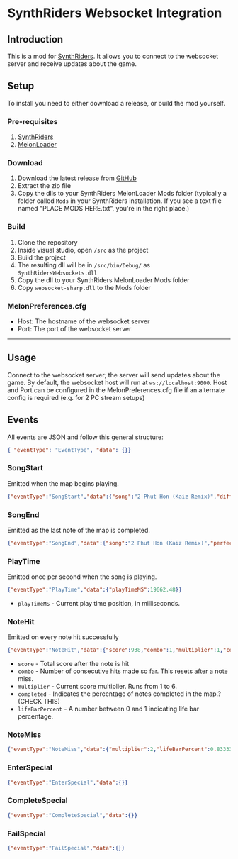 # SynthRiders Websocket Integration

## Introduction

This is a mod for [SynthRiders](https://synthridersvr.com/). It allows you to connect to the websocket server and receive updates about the game.

## Setup

To install you need to either download a release, or build the mod yourself.

### Pre-requisites

1. [SynthRiders](https://synthridersvr.com/)
2. [MelonLoader](https://melonwiki.xyz/#/)

### Download

1. Download the latest release from [GitHub](https://github.com/KK964/SynthRiders-Websockets-Mod/releases)
2. Extract the zip file
3. Copy the dlls to your SynthRiders MelonLoader Mods folder (typically a folder called `Mods` in your SynthRiders installation.  If you see a text file named "PLACE MODS HERE.txt", you're in the right place.)

### Build

1. Clone the repository
2. Inside visual studio, open `/src` as the project
3. Build the project
4. The resulting dll will be in `/src/bin/Debug/` as `SynthRidersWebsockets.dll`
5. Copy the dll to your SynthRiders MelonLoader Mods folder
6. Copy `websocket-sharp.dll` to the Mods folder

### MelonPreferences.cfg

- Host: The hostname of the websocket server
- Port: The port of the websocket server

---

## Usage

Connect to the websocket server; the server will send updates about the game.  By default, the websocket host will run at `ws://localhost:9000`.  Host and Port can be configured in the MelonPreferences.cfg file if an alternate config is required (e.g. for 2 PC stream setups)

## Events

All events are JSON and follow this general structure:

```json
{ "eventType": "EventType", "data": {}}
```

### SongStart 

Emitted when the map begins playing.

```json
{"eventType":"SongStart","data":{"song":"2 Phut Hon (Kaiz Remix)","difficulty":"Master","author":"Phao","beatMapper":"ICHDerHorst","length":191.857,"bpm":128.0}}
```

### SongEnd

Emitted as the last note of the map is completed.

```json
{"eventType":"SongEnd","data":{"song":"2 Phut Hon (Kaiz Remix)","perfect":350,"normal":126,"bad":281,"fail":2,"highestCombo":482}}
```

### PlayTime

Emitted once per second when the song is playing.

```json
{"eventType":"PlayTime","data":{"playTimeMS":19662.48}}
```

- `playTimeMS` - Current play time position, in milliseconds.

### NoteHit

Emitted on every note hit successfully

```json
{"eventType":"NoteHit","data":{"score":938,"combo":1,"multiplier":1,"completed":1.0,"lifeBarPercent":1.0}}
```

  - `score` - Total score after the note is hit
  - `combo` - Number of consecutive hits made so far.  This resets after a note miss.
  - `multiplier` - Current score multiplier.  Runs from 1 to 6.
  - `completed` - Indicates the percentage of notes completed in the map.? (CHECK THIS)
  - `lifeBarPercent` - A number between 0 and 1 indicating life bar percentage.

### NoteMiss

```json
{"eventType":"NoteMiss","data":{"multiplier":2,"lifeBarPercent":0.8333333}}
```

### EnterSpecial

```json
{"eventType":"EnterSpecial","data":{}}
```

### CompleteSpecial

```json
{"eventType":"CompleteSpecial","data":{}}
```

### FailSpecial

```json
{"eventType":"FailSpecial","data":{}}
```